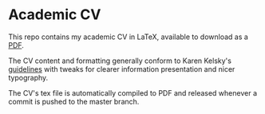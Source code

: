 # Academic CV

This repo contains my academic CV in LaTeX, available to download as a [PDF](https://github.com/gboeing/cv/releases/download/latest/cv-gboeing.pdf).

The CV content and formatting generally conform to Karen Kelsky's [guidelines](https://theprofessorisin.com/) with tweaks for clearer information presentation and nicer typography.

The CV's tex file is automatically compiled to PDF and released whenever a commit is pushed to the master branch.
